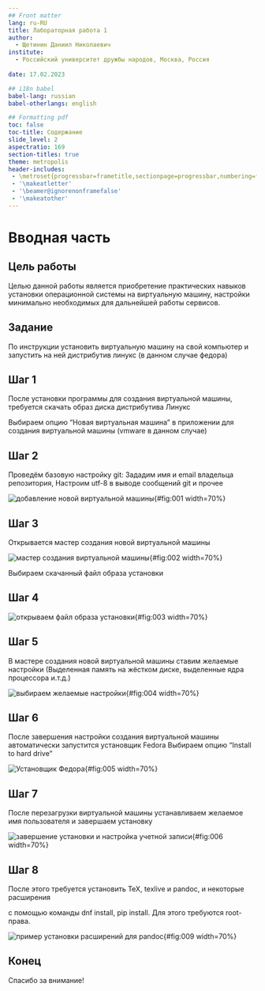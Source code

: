 ```yaml
---
## Front matter
lang: ru-RU
title: Лабораторная работа 1 
author:
  - Щетинин Даниил Николаевич
institute:
  - Российский университет дружбы народов, Москва, Россия
 
date: 17.02.2023

## i18n babel
babel-lang: russian
babel-otherlangs: english

## Formatting pdf
toc: false
toc-title: Содержание
slide_level: 2
aspectratio: 169
section-titles: true
theme: metropolis
header-includes:
 - \metroset{progressbar=frametitle,sectionpage=progressbar,numbering=fraction}
 - '\makeatletter'
 - '\beamer@ignorenonframefalse'
 - '\makeatother'
---
```


# Вводная часть

## Цель работы


   Целью данной работы является приобретение практических навыков установки операционной системы на виртуальную машину, настройки минимально необходимых для дальнейшей работы сервисов.

## Задание

  По инструкции установить виртуальную машину на свой компьютер и запустить на ней дистрибутив линукс (в данном случае федора)
   

## Шаг 1 

После установки программы для создания виртуальной машины, требуется скачать образ диска дистрибутива Линукс


Выбираем опцию “Новая виртуальная машина” в приложении для создания виртуальной машины (vmware в данном случае)


## Шаг 2 

Проведём базовую настройку git: 
Зададим имя и email владельца репозитория, Настроим utf-8 в выводе сообщений git и прочее


![добавление новой виртуальной машины](image/1.jpg){#fig:001 width=70%}


## Шаг 3

Открывается мастер создания новой виртуальной машины

![мастер создания виртуальной машины](image/2.jpg){#fig:002 width=70%}

Выбираем скачанный файл образа установки

## Шаг 4 

![открываем файл образа установки](image/3.jpg){#fig:003 width=70%}

## Шаг 5 

В мастере создания новой виртуальной машины ставим желаемые настройки
(Выделенная память на жёстком диске, выделенные ядра процессора и.т.д.)

![выбираем желаемые настройки](image/4.jpg){#fig:004 width=70%}

## Шаг 6

После завершения настройки создания виртуальной машины автоматически
запустится установщик Fedora
Выбираем опцию “Install to hard drive”


![Установщик Федора](image/5.jpg){#fig:005 width=70%}

## Шаг 7 


После перезагрузки виртуальной машины устанавливаем желаемое имя
пользователя и завершаем установку

![завершение установки и настройка учетной записи](image/6.jpg){#fig:006 width=70%}

## Шаг 8

После этого требуется установить TeX, texlive и pandoc, и некоторые расширения

с помощью команды dnf install, pip install. Для этого требуются root-права.


![пример установки расширений для pandoc](image/9.jpg){#fig:009 width=70%}

## Конец

Спасибо за внимание! 



